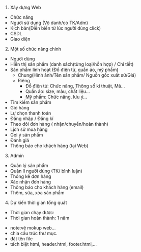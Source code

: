 1. Xây dựng Web
- Chức năng
- Người sử dụng (Vô danh/có TK/Adm)
- Kịch bản(Diễn biến từ lúc người dùng click)
- CSDL
- Giao diện

2. Một số chức năng chính
- Người dùng
- Hiển thị sản phẩm (danh sách(từng loại/hỗn hợp) / Chi tiết)
- Sản phẩm linh hoạt (Đồ điện tử, quần áo, mỹ phẩm)
  - Chung(Hình ảnh/Tên sản phẩm/ Nguồn gốc xuất sứ/Giá)
  - Riêng
     - Đồ điện tử: Chức năng, Thông số kĩ thuật, Mã...
     - Quần áo: size, màu, chất liệu...
     - Mỹ phẩm: Chức năng, lưu ý...
- Tìm kiếm sản phẩm
- Giỏ hàng
- Lự chọn thanh toán
- Đăng nhập / Đăng kí
- Theo dõi đơn hàng ( nhận/chuyển/hoàn thành)
- Lịch sử mua hàng
- Gợi ý sản phẩm 
- Đánh giá
- Thông báo cho khách hàng (tại Web)


3. Admin 
- Quản lý sản phẩm
- Quản lí người dùng (TK/ bình luận)
- Thống kê đơn hàng
- Xác nhận đơn hàng
- Thông báo cho khách hàng (email)
- Thêm, sửa, xóa sản phẩm

4. Dự kiến thời gian tổng quát
- Thời gian chạy được:
- Thời gian hoàn thành: 1 năm

* note:vẽ mokup web...
* chia cấu trúc thư mục.
* đặt tên file
* tách biệt html, header.html, footer.html,...

